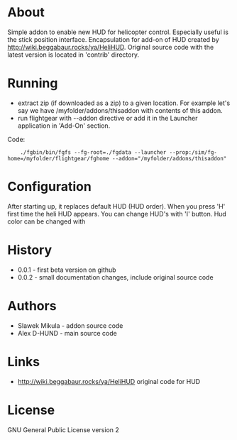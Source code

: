 # About

Simple addon to enable new HUD for helicopter control. Especially useful is the
stick position interface. Encapsulation for add-on of HUD created by
http://wiki.beggabaur.rocks/ya/HeliHUD. Original source code with the latest
version is located in 'contrib' directory.

# Running

- extract zip (if downloaded as a zip) to a given location. For example let's
  say we have /myfolder/addons/thisaddon with contents of this addon.
- run flightgear with --addon directive or add it in the Launcher application
  in 'Add-On' section.

Code:
```
    ./fgbin/bin/fgfs --fg-root=./fgdata --launcher --prop:/sim/fg-home=/myfolder/flightgear/fghome --addon="/myfolder/addons/thisaddon"
```

# Configuration

After starting up, it replaces default HUD (HUD order). When you press 'H' first
time the heli HUD appears. You can change HUD's with 'I' button. Hud color can
be changed with

# History

- 0.0.1 - first beta version on github
- 0.0.2 - small documentation changes, include original source code

# Authors

- Slawek Mikula - addon source code
- Alex D-HUND - main source code

# Links

- http://wiki.beggabaur.rocks/ya/HeliHUD original code for HUD

# License

GNU General Public License version 2

